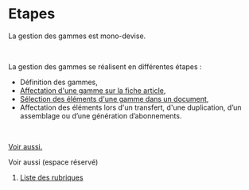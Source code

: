 # Etapes


La gestion des gammes est mono-devise.


 


La gestion des gammes se réalisent en différentes étapes :


* Définition 
 des gammes,
* [Affectation d'une gamme sur la fiche 
 article](../4/Articles.md),
* [Sélection des éléments d'une gamme 
 dans un document](../5/SelectionValeursComposantesGammes.md),
* Affectation des éléments lors 
 d'un transfert, d'une duplication, d’un assemblage ou d’une génération 
 d’abonnements.


 


[Voir aussi.](javascript:RelatedTopic0.Click())


Voir aussi (espace réservé)
 

1. [Liste des rubriques](#)



